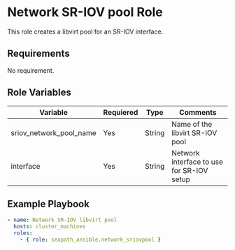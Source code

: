 # Network SR-IOV pool Role

This role creates a libvirt pool for an SR-IOV interface.

## Requirements

No requirement.

## Role Variables

| Variable                | Requiered | Type   | Comments                                  |
|-------------------------|-----------|--------|-------------------------------------------|
| sriov_network_pool_name | Yes       | String | Name of the libvirt SR-IOV pool           |
| interface               | Yes       | String | Network interface to use for SR-IOV setup |

## Example Playbook

```yaml
- name: Network SR-IOV libvirt pool
  hosts: cluster_machines
  roles:
    - { role: seapath_ansible.network_sriovpool }
```
